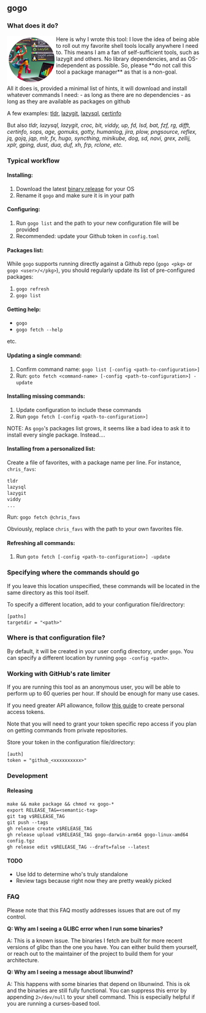 
## gogo

### What does it do?

<img align="left" width="128" height="128" src="assets/gogologo_medallion.png">
Here is why I wrote this tool: I love the idea of being able to roll out my favorite shell tools locally anywhere I need to.
This means I am a fan of self-sufficient tools, such as lazygit and others. No library dependencies, and as OS-independent as possible.
So, please **do not call this tool a package manager** as that is a non-goal.

<br clear="all">
All it does is, provided a minimal list of hints, it will download and install whatever commands I need:
- as long as there are no dependencies
- as long as they are available as packages on github

A few examples: 
[tldr](https://github.com/isacikgoz/tldr), [lazygit](https://github.com/jesseduffield/lazygit), [lazysql](https://github.com/jorgerojas26/lazysql), [certinfo](https://github.com/pete911/certinfo)

But also _tldr, lazysql, lazygit, croc, bit, viddy, up, fd, lsd, bat, fzf, rg, difft, certinfo, sops, age, gomuks, gotty, humanlog, jira, plow, pngsource, reflex, jq, gojq, jqp, mlr, fx, hugo, syncthing, minikube, dog, sd, navi, grex, zellij, xplr, gping, dust, dua, duf, xh, frp, rclone, etc._

### Typical workflow

#### Installing:

1. Download the latest [binary release](https://github.com/Fusion/gogo/releases) for your OS
2. Rename it `gogo` and make sure it is in your path

#### Configuring:

1. Run `gogo list` and the path to your new configuration file will be provided
2. Recommended: update your Github token in `config.toml`

#### Packages list:

While `gogo` supports running directly against a Github repo (`gogo <pkg>` or `gogo <user>/</pkg>`), 
you should regularly update its list of pre-configured packages:

1. `gogo refresh`
2. `gogo list`

#### Getting help:

- `gogo`
- `gogo fetch --help`

etc.

#### Updating a single command:

1. Confirm command name: `gogo list [-config <path-to-configuration>]`
2. Run: `goto fetch <command-name> [-config <path-to-configuration>] -update`

#### Installing missing commands:

1. Update configuration to include these commands
2. Run `gogo fetch [-config <path-to-configuration>]`

NOTE: As `gogo`'s packages list grows, it seems like a bad idea to ask it to install every single package. 
Instead....

#### Installing from a personalized list:

Create a file of favorites, with a package name per line. For instance, `chris_favs`:

```
tldr
lazysql
lazygit
viddy
...
```

Run: `gogo fetch @chris_favs`

Obviously, replace `chris_favs` with the path to your own favorites file.

#### Refreshing all commands:

1. Run `goto fetch [-config <path-to-configuration>] -update`

### Specifying where the commands should go

If you leave this location unspecified, these commands will be located in the same directory as this tool itself.

To specify a different location, add to your configuration file/directory:

```
[paths]
targetdir = "<path>"
```

### Where is that configuration file?

By default, it will be created in your user config directory, under `gogo`. You can specify a different location by running `gogo -config <path>`.

### Working with GitHub's rate limiter

If you are running this tool as an anonymous user, you will be able to perform up to 60 queries per hour. If should be enough for many use cases.

If you need greater API allowance, follow [this guide](https://docs.github.com/en/authentication/keeping-your-account-and-data-secure/managing-your-personal-access-tokens) to create personal access tokens. 

Note that you will need to grant your token specific repo access if you plan on getting commands from private repositories.

Store your token in the configuration file/directory:

```
[auth]
token = "github_<xxxxxxxxxx>"
```

### Development

#### Releasing

```
make && make package && chmod +x gogo-*
export RELEASE_TAG=<semantic-tag>
git tag v$RELEASE_TAG
git push --tags
gh release create v$RELEASE_TAG
gh release upload v$RELEASE_TAG gogo-darwin-arm64 gogo-linux-amd64 config.tgz
gh release edit v$RELEASE_TAG --draft=false --latest
```

#### TODO

- Use ldd to determine who's truly standalone
- Review tags because right now they are pretty weakly picked

### FAQ

Please note that this FAQ mostly addresses issues that are out of my control.

**Q: Why am I seeing a GLIBC error when I run some binaries?**

A: This is a known issue. The binaries I fetch are built for more recent versions of glibc than the one you have. 
You can either build them yourself, or reach out to the maintainer of the project to build them for your architecture.

**Q: Why am I seeing a message about libunwind?**

A: This happens with some binaries that depend on libunwind. This is ok and the binaries are still fully functional. You can suppress this error by appending `2>/dev/null` to your shell command. This is especially helpful if you are running a curses-based tool.
